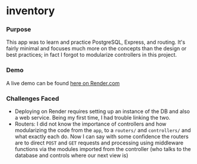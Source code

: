 # inventory
### Purpose
This app was to learn and practice PostgreSQL, Express, and routing. It's fairly minimal and focuses much more on the concepts than the design or best practices; in fact I forgot to modularize controllers in this project.

### Demo
A live demo can be found [here on Render.com](https://inventory-5x7w.onrender.com/)

### Challenges Faced
- Deploying on Render requires setting up an instance of the DB and also a web service. Being my first time, I had trouble linking the two.
- Routers: I did not know the importance of controllers and how modularizing the code from the `app`, to a `routers/` and `controllers/` and what exactly each do. Now I can say with some confidence the routers are to direct `POST` and `GET` requests and processing using middleware functions via the modules imported from the controller (who talks to the database and controls where our next view is)
